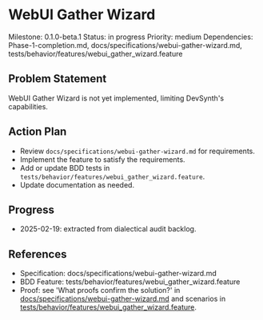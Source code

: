 # WebUI Gather Wizard
Milestone: 0.1.0-beta.1
Status: in progress
Priority: medium
Dependencies: Phase-1-completion.md, docs/specifications/webui-gather-wizard.md, tests/behavior/features/webui_gather_wizard.feature

## Problem Statement
WebUI Gather Wizard is not yet implemented, limiting DevSynth's capabilities.


## Action Plan
- Review `docs/specifications/webui-gather-wizard.md` for requirements.
- Implement the feature to satisfy the requirements.
- Add or update BDD tests in `tests/behavior/features/webui_gather_wizard.feature`.
- Update documentation as needed.

## Progress
- 2025-02-19: extracted from dialectical audit backlog.

## References
- Specification: docs/specifications/webui-gather-wizard.md
- BDD Feature: tests/behavior/features/webui_gather_wizard.feature
- Proof: see 'What proofs confirm the solution?' in [docs/specifications/webui-gather-wizard.md](../docs/specifications/webui-gather-wizard.md) and scenarios in [tests/behavior/features/webui_gather_wizard.feature](../tests/behavior/features/webui_gather_wizard.feature).
